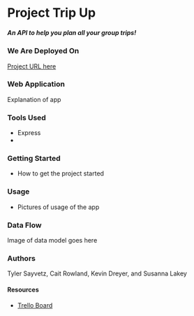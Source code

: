# Project Trip Up
##### An API to help you plan all your group trips!

### We Are Deployed On 
[Project URL here]()


### Web Application
Explanation of app


### Tools Used
* Express
* 

### Getting Started

* How to get the project started

### Usage

* Pictures of usage of the app

### Data Flow
Image of data model goes here

### Authors
 Tyler Sayvetz, Cait Rowland, Kevin Dreyer, and Susanna Lakey




#### Resources
* [Trello Board](https://trello.com/b/7nNHZZws/tripup)
